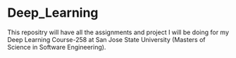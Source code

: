 # Deep_Learning

This repositry will have all the assignments and project I will be doing for my Deep Learning Course-258 at San Jose State University (Masters of Science in Software Engineering).
